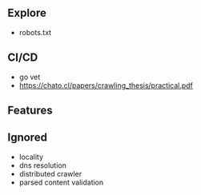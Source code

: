 ## Explore

- robots.txt

## CI/CD

- go vet
- https://chato.cl/papers/crawling_thesis/practical.pdf

## Features

## Ignored

- locality
- dns resolution
- distributed crawler
- parsed content validation
